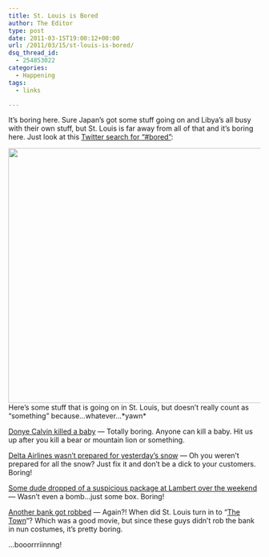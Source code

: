 ```yaml
---
title: St. Louis is Bored
author: The Editor
type: post
date: 2011-03-15T19:00:12+00:00
url: /2011/03/15/st-louis-is-bored/
dsq_thread_id:
  - 254853022
categories:
  - Happening
tags:
  - links

---
```

It&#8217;s boring here. Sure Japan&#8217;s got some stuff going on and Libya&#8217;s all busy with their own stuff, but St. Louis is far away from all of that and it&#8217;s boring here. Just look at this <a href="http://search.twitter.com/search?geocode=38.627522%2C-90.19841%2C50.0mi&max_id=47524824830058496&page=1&q=+near%3A%22st.+louis%2C+mo%22+within%3A50mi+%23bored&rpp=20" target="_blank">Twitter search for &#8220;#bored&#8221;</a>:

[<img class="aligncenter size-full wp-image-9294" title="stl_is_bored" src="http://media.punchingkitty.com/wordpress/2011/03/stl_is_bored.jpg" alt="" width="598" height="509" />][1]Here&#8217;s some stuff that is going on in St. Louis, but doesn&#8217;t really count as &#8220;something&#8221; because&#8230;whatever&#8230;\*yawn\*

<a href="http://www.ksdk.com/news/crime/article/249376/147/Man-charged-with-murdering-2-year-old-boy" target="_blank">Donye Calvin killed a baby</a> &#8212; Totally boring. Anyone can kill a baby. Hit us up after you kill a bear or mountain lion or something.

<a href="http://stlouis.cbslocal.com/2011/03/14/delta-goofs-airline-runs-low-on-de-icer-thousands-stranded-at-lambert/" target="_blank">Delta Airlines wasn&#8217;t prepared for yesterday&#8217;s snow</a> &#8212; Oh you weren&#8217;t prepared for all the snow? Just fix it and don&#8217;t be a dick to your customers. Boring!

<a href="http://www.stltoday.com/news/local/crime-and-courts/article_48344d2c-4c3b-11e0-830b-00127992bc8b.html" target="_blank">Some dude dropped of a suspicious package at Lambert over the weekend</a> &#8212; Wasn&#8217;t even a bomb&#8230;just some box. Boring!

<a href="http://www.stltoday.com/news/local/crime-and-courts/article_36a70d5a-4c3c-11e0-9e4e-0017a4a78c22.html" target="_blank">Another bank got robbed</a> &#8212; Again?! When did St. Louis turn in to &#8220;<a href="http://www.imdb.com/title/tt0840361/" target="_blank">The Town</a>&#8220;? Which was a good movie, but since these guys didn&#8217;t rob the bank in nun costumes, it&#8217;s pretty boring.

&#8230;booorrriinnng!

 [1]: http://media.punchingkitty.com/wordpress/2011/03/stl_is_bored.jpg